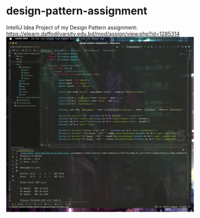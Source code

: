 # design-pattern-assignment
IntelliJ Idea Project of my Design Pattern assignment: https://elearn.daffodilvarsity.edu.bd/mod/assign/view.php?id=1285314
![](img/code-preview.png)
